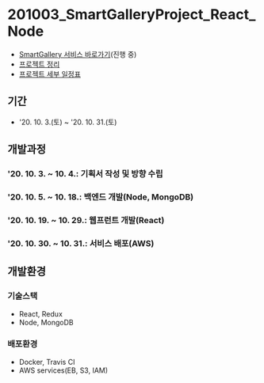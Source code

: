 
# 201003_SmartGalleryProject_React_Node
> 
* [SmartGallery 서비스 바로가기](#)(진행 중)
* [프로젝트 정리](https://www.notion.so/5c2b68c3ea994a4c8f48d0a4bb12dfe8)
* [프로젝트 세부 일정표](https://docs.google.com/spreadsheets/d/1_Wt4_X0bFx_EWs96XNJ3gPiMe3q-OPMoWkDOoAI3P_M/edit?usp=sharing)

## 기간
* '20. 10. 3.(토) ~ '20. 10. 31.(토)

## 개발과정
### '20. 10. 3. ~ 10. 4.: 기획서 작성 및 방향 수립
### '20. 10. 5. ~ 10. 18.: 백엔드 개발(Node, MongoDB)
### '20. 10. 19. ~ 10. 29.: 웹프런트 개발(React)
### '20. 10. 30. ~ 10. 31.: 서비스 배포(AWS)

## 개발환경
### 기술스택
* React, Redux
* Node, MongoDB
### 배포환경
* Docker, Travis CI
* AWS services(EB, S3, IAM)



